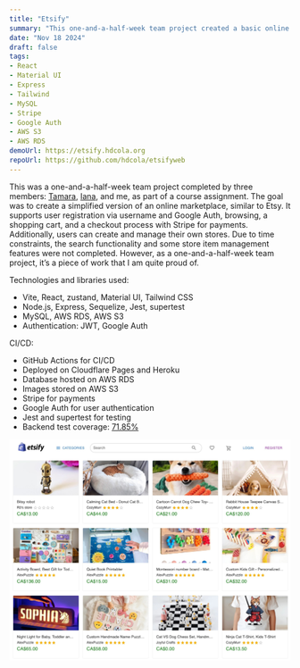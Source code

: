 ```yaml
---
title: "Etsify"
summary: "This one-and-a-half-week team project created a basic online marketplace with user registration, shopping cart, and Stripe checkout."
date: "Nov 18 2024"
draft: false
tags:
- React
- Material UI
- Express
- Tailwind
- MySQL
- Stripe
- Google Auth
- AWS S3
- AWS RDS
demoUrl: https://etsify.hdcola.org
repoUrl: https://github.com/hdcola/etsifyweb
---
```


This was a one-and-a-half-week team project completed by three members: [Tamara](https://github.com/tamara-plante), [Iana](https://github.com/iasssy), and me, as part of a course assignment. The goal was to create a simplified version of an online marketplace, similar to Etsy. It supports user registration via username and Google Auth, browsing, a shopping cart, and a checkout process with Stripe for payments. Additionally, users can create and manage their own stores. Due to time constraints, the search functionality and some store item management features were not completed. However, as a one-and-a-half-week team project, it’s a piece of work that I am quite proud of.

Technologies and libraries used:
- Vite, React, zustand, Material UI, Tailwind CSS
- Node.js, Express, Sequelize, Jest, supertest
- MySQL, AWS RDS, AWS S3
- Authentication: JWT, Google Auth

CI/CD:
- GitHub Actions for CI/CD
- Deployed on Cloudflare Pages and Heroku
- Database hosted on AWS RDS
- Images stored on AWS S3
- Stripe for payments
- Google Auth for user authentication
- Jest and supertest for testing
- Backend test coverage: [71.85%](https://app.codecov.io/gh/hdcola/etsifyapi) 

![Etsify](./etsify.jpg)

  
